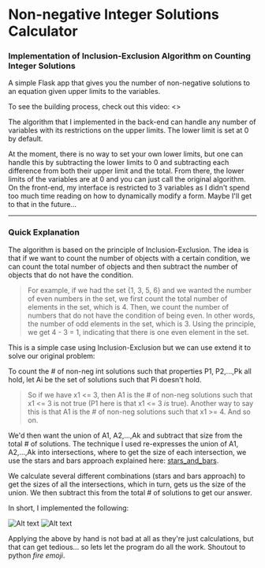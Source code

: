 # Non-negative Integer Solutions Calculator
### Implementation of Inclusion-Exclusion Algorithm on Counting Integer Solutions

A simple Flask app that gives you the number of non-negative solutions to an equation given upper limits to the variables.

To see the building process, check out this video: <>

The algorithm that I implemented in the back-end can handle any number of variables with its restrictions on the upper limits. The lower limit is set at 0 by default. 

At the moment, there is no way to set your own lower limits, but one can handle this by subtracting the lower limits to 0 and subtracting each difference from both their upper limit and the total. From there, the lower limits of the variables are at 0 and you can just call the original algorithm. On the front-end, my interface is restricted to 3 variables as I didn't spend too much time reading on how to dynamically modify a form. Maybe I'll get to that in the future...
___

### Quick Explanation

The algorithm is based on the principle of Inclusion-Exclusion. The idea is that if we want to count the number of objects with a certain condition, 
we can count the total number of objects and then subtract the number of objects that do not have the condition.

>For example, if we had the set {1, 3, 5, 6} and we wanted the number of even numbers in the set, we first count the total number of elements
in the set, which is 4. Then, we count the number of numbers that do not have the condition of being even. In other words, the number 
of odd elements in the set, which is 3. Using the principle, we get 4 - 3 = 1, indicating that there is one even element in the set.

This is a simple case using Inclusion-Exclusion but we can use extend it to solve our original problem:

To count the # of non-neg int solutions such that properties P1, P2,...,Pk all hold,
let Ai be the set of solutions such that Pi doesn't hold.

>So if we have x1 <= 3, then A1 is the # of non-neg solutions such that x1 <= 3 is not true (P1 here is that x1 <= 3 *is* true). Another way to say this is that A1 is the # of non-neg solutions such that x1 >= 4. And so on.

We'd then want the union of A1, A2,...,Ak and subtract that size from the total # of solutions. The technique I used re-expresses the union of A1, A2,...,Ak into intersections, where to get the size of each intersection, we use
the stars and bars approach explained here: [stars_and_bars](https://en.wikipedia.org/wiki/Stars_and_bars_(combinatorics)).

We calculate several different combinations (stars and bars approach) to get the sizes of all the intersections, which in turn, gets us the size of the union. We then subtract this from the total # of solutions to get our answer. 

In short, I implemented the following:

![Alt text](https://i.imgur.com/KmK4nfz.png)
![Alt text](https://i.imgur.com/Lwn0IiR.png)

Applying the above by hand is not bad at all as they're just calculations, but that can get tedious... so lets let the program do all the work. Shoutout to python *fire emoji*.

